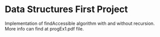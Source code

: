 # Data Structures First Project
Implementation of findAccessible algorithm with and without recursion. <br />
More info can find at progEx1.pdf file.

